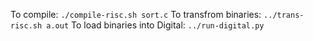 To compile: `./compile-risc.sh sort.c`
To transfrom binaries: `../trans-risc.sh a.out`
To load binaries into Digital: `../run-digital.py`
